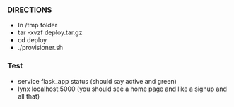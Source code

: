 ### DIRECTIONS

-	In /tmp folder
-	tar -xvzf deploy.tar.gz
-	cd deploy
-	./provisioner.sh

### Test ###

-	service flask_app status (should say active and green)
-	lynx localhost:5000 (you should see a home page and like a signup and all that)
